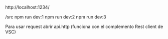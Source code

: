 http://localhost:1234/

/src
npm run dev:1
npm run dev:2
npm run dev:3

Para usar request abrir api.http (funciona con el complemento Rest client de VSC)